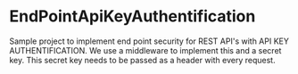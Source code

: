 # EndPointApiKeyAuthentification
Sample project to implement end point security for REST API's with API KEY AUTHENTIFICATION.
We use a middleware to implement this and a secret key. 
This secret key needs to be passed as a header with every request.


